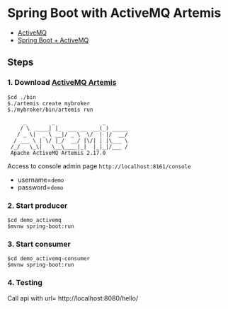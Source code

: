 # Spring Boot with ActiveMQ Artemis
* [ActiveMQ](https://activemq.apache.org/components/artemis/)
* [Spring Boot + ActiveMQ](https://docs.spring.io/spring-boot/docs/2.4.3/reference/html/spring-boot-features.html#boot-features-artemis)

## Steps

### 1. Download [ActiveMQ Artemis](https://activemq.apache.org/components/artemis/download/)
```
$cd ./bin
$./artemis create mybroker
$./mybroker/bin/artemis run

     _        _               _
    / \  ____| |_  ___ __  __(_) _____
   / _ \|  _ \ __|/ _ \  \/  | |/  __/
  / ___ \ | \/ |_/  __/ |\/| | |\___ \
 /_/   \_\|   \__\____|_|  |_|_|/___ /
 Apache ActiveMQ Artemis 2.17.0
```
 Access to console admin page `http://localhost:8161/console`
 * username=`demo`
 * password=`demo`

### 2. Start producer
```
$cd demo_activemq
$mvnw spring-boot:run
```

### 3. Start consumer
```
$cd demo_activemq-consumer
$mvnw spring-boot:run
```

### 4. Testing
Call api with url= http://localhost:8080/hello/<name>
 
